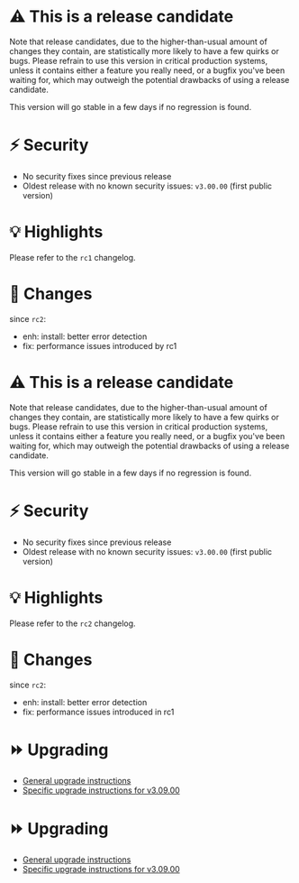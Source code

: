 # :warning: This is a release candidate

Note that release candidates, due to the higher-than-usual amount of changes they contain, are statistically more likely to have a few quirks or bugs. Please refrain to use this version in critical production systems, unless it contains either a feature you really need, or a bugfix you've been waiting for, which may outweigh the potential drawbacks of using a release candidate.

This version will go stable in a few days if no regression is found.

# :zap: Security

- No security fixes since previous release
- Oldest release with no known security issues: `v3.00.00` (first public version)

# :bulb: Highlights

Please refer to the `rc1` changelog.

# :pushpin: Changes

since `rc2`:
- enh: install: better error detection
- fix: performance issues introduced by rc1


# :warning: This is a release candidate

Note that release candidates, due to the higher-than-usual amount of changes they contain, are statistically more likely to have a few quirks or bugs. Please refrain to use this version in critical production systems, unless it contains either a feature you really need, or a bugfix you've been waiting for, which may outweigh the potential drawbacks of using a release candidate.

This version will go stable in a few days if no regression is found.

# :zap: Security

- No security fixes since previous release
- Oldest release with no known security issues: `v3.00.00` (first public version)

# :bulb: Highlights

Please refer to the `rc2` changelog.

# :pushpin: Changes

since `rc2`:

- enh: install: better error detection
- fix: performance issues introduced in rc1


# :fast_forward: Upgrading

- [General upgrade instructions](https://ovh.github.io/the-bastion/installation/upgrading.html)
- [Specific upgrade instructions for v3.09.00](https://ovh.github.io/the-bastion/installation/upgrading.html#v3-09-00-2022-07-xx)

# :fast_forward: Upgrading

- [General upgrade instructions](https://ovh.github.io/the-bastion/installation/upgrading.html)
- [Specific upgrade instructions for v3.09.00](https://ovh.github.io/the-bastion/installation/upgrading.html#v3-09-00-2022-07-xx)
